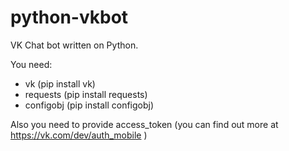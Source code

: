 python-vkbot
============

VK Chat bot written on Python.

You need:

* vk (pip install vk)
* requests (pip install requests)
* configobj (pip install configobj)

Also you need to provide access_token (you can find out more at https://vk.com/dev/auth_mobile )

